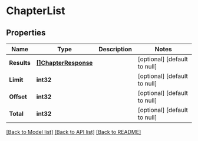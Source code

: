 # ChapterList

## Properties
Name | Type | Description | Notes
------------ | ------------- | ------------- | -------------
**Results** | [**[]ChapterResponse**](ChapterResponse.md) |  | [optional] [default to null]
**Limit** | **int32** |  | [optional] [default to null]
**Offset** | **int32** |  | [optional] [default to null]
**Total** | **int32** |  | [optional] [default to null]

[[Back to Model list]](../README.md#documentation-for-models) [[Back to API list]](../README.md#documentation-for-api-endpoints) [[Back to README]](../README.md)

